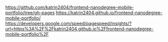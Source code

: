 https://github.com/katrin2404/frontend-nanodegree-mobile-portfolio/tree/gh-pages
https://katrin2404.github.io/frontend-nanodegree-mobile-portfolio/
https://developers.google.com/speed/pagespeed/insights/?url=https%3A%2F%2Fkatrin2404.github.io%2Ffrontend-nanodegree-mobile-portfolio%2F
